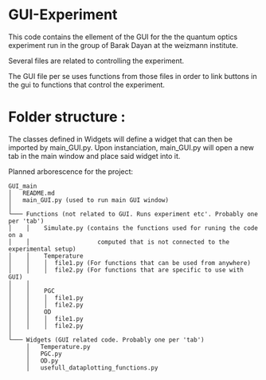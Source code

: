 # GUI-Experiment

This code contains the ellement of the GUI for the the quantum optics
experiment run in the group of Barak Dayan at the weizmann institute. 

Several files are related to controlling the experiment. 

The GUI file per se uses functions from those files in order to link buttons 
in the gui to functions that control the experiment. 

# Folder structure :

The classes defined in Widgets will define a widget that can then be imported
by main_GUI.py. Upon instanciation, main_GUI.py will open a new tab in the main
window and place said widget into it. 


Planned arborescence for the project:

```
GUI_main 
│   README.md
│   main_GUI.py (used to run main GUI window)
│
└─── Functions (not related to GUI. Runs experiment etc'. Probably one per 'tab')
│    │    Simulate.py (contains the functions used for runing the code on a 
│    │                   computed that is not connected to the experimental setup)
│    │    Temperature
│    │    │  file1.py (For functions that can be used from anywhere)
│    │    │  file2.py (For functions that are specific to use with GUI)
│    │   
│    │    PGC
│    │    │  file1.py
│    │    │  file2.py
│    │    OD
│    │    │  file1.py
│    │    │  file2.py
│
└─── Widgets (GUI related code. Probably one per 'tab')
     │   Temperature.py
     │   PGC.py
     │   OD.py
     │   usefull_dataplotting_functions.py 
```